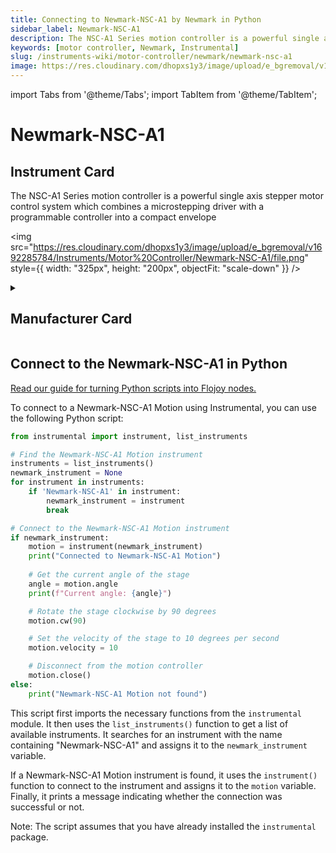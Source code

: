 ```yaml
---
title: Connecting to Newmark-NSC-A1 by Newmark in Python
sidebar_label: Newmark-NSC-A1
description: The NSC-A1 Series motion controller is a powerful single axis stepper motor control system which combines a microstepping driver with a programmable controller into a compact envelope
keywords: [motor controller, Newmark, Instrumental]
slug: /instruments-wiki/motor-controller/newmark/newmark-nsc-a1
image: https://res.cloudinary.com/dhopxs1y3/image/upload/e_bgremoval/v1692285784/Instruments/Motor%20Controller/Newmark-NSC-A1/file.png
---
```


import Tabs from '@theme/Tabs';
import TabItem from '@theme/TabItem';

# Newmark-NSC-A1

## Instrument Card

<div className="flex">

<div>

The NSC-A1 Series motion controller is a powerful single axis stepper motor control system which combines a microstepping driver with a programmable controller into a compact envelope

</div>

<img src="https://res.cloudinary.com/dhopxs1y3/image/upload/e_bgremoval/v1692285784/Instruments/Motor%20Controller/Newmark-NSC-A1/file.png" style={{ width: "325px", height: "200px", objectFit: "scale-down" }} />

</div>

<details>
<summary><h2>Manufacturer Card</h2></summary>

<img src="https://res.cloudinary.com/dhopxs1y3/image/upload/e_bgremoval/v1692125976/Instruments/Vendor%20Logos/Newmark.png" style={{ width: "100%", height: "170px",objectFit: "scale-down" }} />

**Newmark Systems** is a world leader in precision rotary table technology designed for critical positioning applications. <a href="https://www.newmarksystems.com/">Website</a>.

<ul>
  <li>Headquarters: USA</li>
  <li>Yearly Revenue (millions, USD): 12.0</li>
</ul>
</details>

## Connect to the Newmark-NSC-A1 in Python

[Read our guide for turning Python scripts into Flojoy nodes.](https://docs.flojoy.ai/custom-nodes/creating-custom-node/)
<Tabs>
<TabItem value="Instrumental" label="Instrumental">

To connect to a Newmark-NSC-A1 Motion using Instrumental, you can use the following Python script:

```python
from instrumental import instrument, list_instruments

# Find the Newmark-NSC-A1 Motion instrument
instruments = list_instruments()
newmark_instrument = None
for instrument in instruments:
    if 'Newmark-NSC-A1' in instrument:
        newmark_instrument = instrument
        break

# Connect to the Newmark-NSC-A1 Motion instrument
if newmark_instrument:
    motion = instrument(newmark_instrument)
    print("Connected to Newmark-NSC-A1 Motion")
    
    # Get the current angle of the stage
    angle = motion.angle
    print(f"Current angle: {angle}")

    # Rotate the stage clockwise by 90 degrees
    motion.cw(90)

    # Set the velocity of the stage to 10 degrees per second
    motion.velocity = 10

    # Disconnect from the motion controller
    motion.close()
else:
    print("Newmark-NSC-A1 Motion not found")
```

This script first imports the necessary functions from the `instrumental` module. It then uses the `list_instruments()` function to get a list of available instruments. It searches for an instrument with the name containing "Newmark-NSC-A1" and assigns it to the `newmark_instrument` variable.

If a Newmark-NSC-A1 Motion instrument is found, it uses the `instrument()` function to connect to the instrument and assigns it to the `motion` variable. Finally, it prints a message indicating whether the connection was successful or not.

Note: The script assumes that you have already installed the `instrumental` package.

</TabItem>
</Tabs>